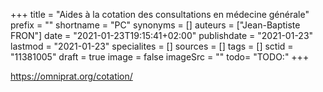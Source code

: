 +++
title = "Aides à la cotation des consultations en médecine générale"
prefix = ""
shortname = "PC"
synonyms = []
auteurs = ["Jean-Baptiste FRON"]
date = "2021-01-23T19:15:41+02:00"
publishdate = "2021-01-23"
lastmod = "2021-01-23"
specialites = []
sources = []
tags = []
sctid = "11381005"
draft = true
image = false
imageSrc = ""
todo= "TODO:"
+++

https://omniprat.org/cotation/
